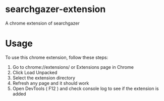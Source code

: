 # searchgazer-extension

A chrome extension of searchgazer

# Usage

To use this chrome extension, follow these steps:

1. Go to chrome://extensions/ or Extensions page in Chrome
2. Click Load Unpacked
3. Select the extension directory
4. Refresh any page and it should work
5. Open DevTools ( F12 ) and check console log to see if the extension is added
